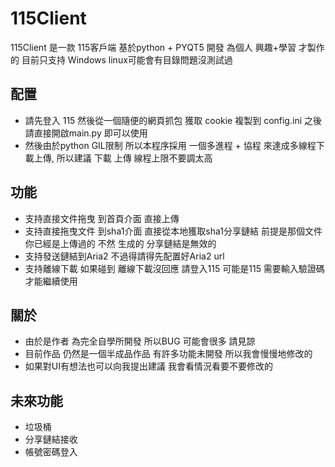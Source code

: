 # 115Client
115Client 是一款 115客戶端 基於python + PYQT5 開發 為個人 興趣+學習 才製作的
目前只支持 Windows  linux可能會有目錄問題沒測試過
## 配置
- 請先登入 115 然後從一個隨便的網頁抓包 獲取 cookie 複製到 config.ini 之後請直接開啟main.py 即可以使用
- 然後由於python GIL限制 所以本程序採用 一個多進程 + 協程 來達成多線程下載上傳, 所以建議 下載 上傳 線程上限不要調太高
## 功能
- 支持直接文件拖曳 到首頁介面 直接上傳
- 支持直接拖曳文件 到sha1介面 直接從本地獲取sha1分享鏈結 前提是那個文件你已經是上傳過的 不然 生成的 分享鏈結是無效的
- 支持發送鏈結到Aria2 不過得請得先配置好Aria2 url
- 支持離線下載 如果碰到 離線下載沒回應 請登入115 可能是115 需要輸入驗證碼 才能繼續使用
## 關於
- 由於是作者 為完全自學所開發 所以BUG 可能會很多 請見諒
- 目前作品 仍然是一個半成品作品 有許多功能未開發 所以我會慢慢地修改的
- 如果對UI有想法也可以向我提出建議 我會看情況看要不要修改的
## 未來功能
- 垃圾桶
- 分享鏈結接收
- 帳號密碼登入
